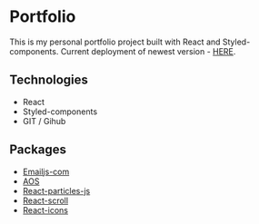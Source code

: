 # Portfolio

This is my personal portfolio project built with React and Styled-components.
Current deployment of newest version - [HERE](https://portfolio-alpha-eight.vercel.app/).

## Technologies

- React
- Styled-components
- GIT / Gihub

## Packages

- [Emailjs-com](https://www.npmjs.com/package/emailjs-com)
- [AOS](https://www.npmjs.com/package/aos)
- [React-particles-js](https://www.npmjs.com/package/react-particles-js)
- [React-scroll](https://www.npmjs.com/package/react-scroll)
- [React-icons](https://www.npmjs.com/package/react-icons)
